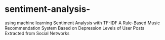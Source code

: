 # sentiment-analysis-
using machine learning Sentiment Analysis with TF-IDF A Rule-Based Music Recommendation System Based on Depression Levels of User Posts Extracted from Social Networks
